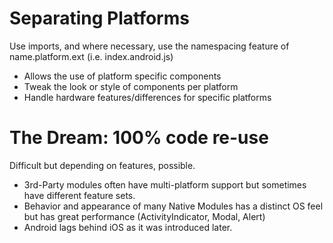 Separating Platforms
====================
Use imports, and where necessary, use the namespacing feature of name.platform.ext (i.e. index.android.js)
- Allows the use of platform specific components
- Tweak the look or style of components per platform
- Handle hardware features/differences for specific platforms

The Dream: 100% code re-use
===========================
Difficult but depending on features, possible.
- 3rd-Party modules often have multi-platform support but sometimes have different feature sets.
- Behavior and appearance of many Native Modules has a distinct OS feel but has great performance (ActivityIndicator, Modal, Alert)
- Android lags behind iOS as it was introduced later.
